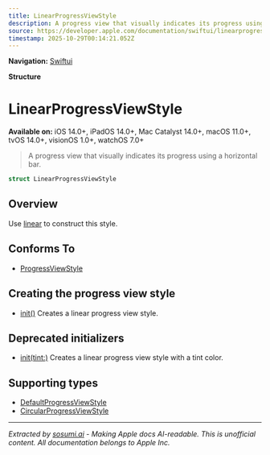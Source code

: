 ```yaml
---
title: LinearProgressViewStyle
description: A progress view that visually indicates its progress using a horizontal bar.
source: https://developer.apple.com/documentation/swiftui/linearprogressviewstyle
timestamp: 2025-10-29T00:14:21.052Z
---
```


**Navigation:** [Swiftui](/documentation/swiftui)

**Structure**

# LinearProgressViewStyle

**Available on:** iOS 14.0+, iPadOS 14.0+, Mac Catalyst 14.0+, macOS 11.0+, tvOS 14.0+, visionOS 1.0+, watchOS 7.0+

> A progress view that visually indicates its progress using a horizontal bar.

```swift
struct LinearProgressViewStyle
```

## Overview

Use [linear](/documentation/swiftui/progressviewstyle/linear) to construct this style.

## Conforms To

- [ProgressViewStyle](/documentation/swiftui/progressviewstyle)

## Creating the progress view style

- [init()](/documentation/swiftui/linearprogressviewstyle/init()) Creates a linear progress view style.

## Deprecated initializers

- [init(tint:)](/documentation/swiftui/linearprogressviewstyle/init(tint:)) Creates a linear progress view style with a tint color.

## Supporting types

- [DefaultProgressViewStyle](/documentation/swiftui/defaultprogressviewstyle)
- [CircularProgressViewStyle](/documentation/swiftui/circularprogressviewstyle)

---

*Extracted by [sosumi.ai](https://sosumi.ai) - Making Apple docs AI-readable.*
*This is unofficial content. All documentation belongs to Apple Inc.*
